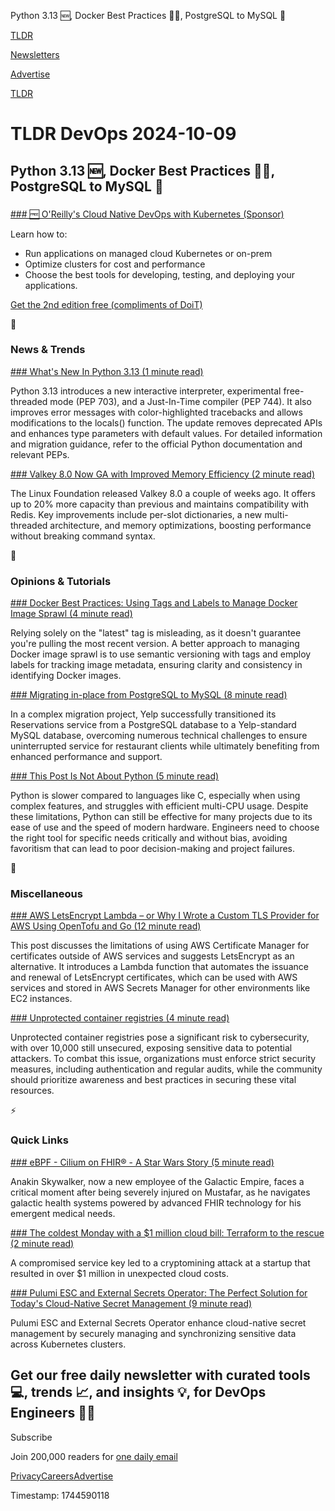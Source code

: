 Python 3.13 🆕, Docker Best Practices 🧑‍🏫, PostgreSQL to MySQL 📜

[TLDR](/)

[Newsletters](/newsletters)

[Advertise](https://advertise.tldr.tech/)

[TLDR](/)

# TLDR DevOps 2024-10-09

## Python 3.13 🆕, Docker Best Practices 🧑‍🏫, PostgreSQL to MySQL 📜

### 

[### 🆓 O'Reilly's Cloud Native DevOps with Kubernetes (Sponsor)](https://resources.doit.com/Cloud_Native_DevOps_with_Kubernetes?utm_source=tldr&amp;utm_medium=9oct2024newsletter&amp;utm_content=CloudNativeDevOps_Kubernetes)

Learn how to:

* Run applications on managed cloud Kubernetes or on-prem
* Optimize clusters for cost and performance
* Choose the best tools for developing, testing, and deploying your applications.

[Get the 2nd edition free (compliments of DoiT)](https://resources.doit.com/Cloud_Native_DevOps_with_Kubernetes?utm_source=tldr&utm_medium=9oct2024newsletter&utm_content=CloudNativeDevOps_Kubernetes)

📱

### News & Trends

[### What's New In Python 3.13 (1 minute read)](https://docs.python.org/3.13/whatsnew/3.13.html?utm_source=tldrdevops)

Python 3.13 introduces a new interactive interpreter, experimental free-threaded mode (PEP 703), and a Just-In-Time compiler (PEP 744). It also improves error messages with color-highlighted tracebacks and allows modifications to the locals() function. The update removes deprecated APIs and enhances type parameters with default values. For detailed information and migration guidance, refer to the official Python documentation and relevant PEPs.

[### Valkey 8.0 Now GA with Improved Memory Efficiency (2 minute read)](https://www.infoq.com/news/2024/10/valkey-80-memory-efficiency/?utm_source=tldrdevops)

The Linux Foundation released Valkey 8.0 a couple of weeks ago. It offers up to 20% more capacity than previous and maintains compatibility with Redis. Key improvements include per-slot dictionaries, a new multi-threaded architecture, and memory optimizations, boosting performance without breaking command syntax.

🚀

### Opinions & Tutorials

[### Docker Best Practices: Using Tags and Labels to Manage Docker Image Sprawl (4 minute read)](https://www.docker.com/blog/docker-best-practices-using-tags-and-labels-to-manage-docker-image-sprawl/?utm_source=tldrdevops)

Relying solely on the "latest" tag is misleading, as it doesn't guarantee you're pulling the most recent version. A better approach to managing Docker image sprawl is to use semantic versioning with tags and employ labels for tracking image metadata, ensuring clarity and consistency in identifying Docker images.

[### Migrating in-place from PostgreSQL to MySQL (8 minute read)](https://engineeringblog.yelp.com/2024/10/migrating-from-postgres-to-mysql.html?utm_source=tldrdevops)

In a complex migration project, Yelp successfully transitioned its Reservations service from a PostgreSQL database to a Yelp-standard MySQL database, overcoming numerous technical challenges to ensure uninterrupted service for restaurant clients while ultimately benefiting from enhanced performance and support.

[### This Post Is Not About Python (5 minute read)](https://jerf.org/iri/post/2024/not_about_python/?utm_source=tldrdevops)

Python is slower compared to languages like C, especially when using complex features, and struggles with efficient multi-CPU usage. Despite these limitations, Python can still be effective for many projects due to its ease of use and the speed of modern hardware. Engineers need to choose the right tool for specific needs critically and without bias, avoiding favoritism that can lead to poor decision-making and project failures.

🎁

### Miscellaneous

[### AWS LetsEncrypt Lambda – or Why I Wrote a Custom TLS Provider for AWS Using OpenTofu and Go (12 minute read)](https://dzone.com/articles/aws-letsencrypt-lambda-why-i-wrote-a-custom-tls-provider-for-aws?utm_source=tldrdevops)

This post discusses the limitations of using AWS Certificate Manager for certificates outside of AWS services and suggests LetsEncrypt as an alternative. It introduces a Lambda function that automates the issuance and renewal of LetsEncrypt certificates, which can be used with AWS services and stored in AWS Secrets Manager for other environments like EC2 instances.

[### Unprotected container registries (4 minute read)](https://dreher.in/blog/unprotected-container-registries?utm_source=tldrdevops)

Unprotected container registries pose a significant risk to cybersecurity, with over 10,000 still unsecured, exposing sensitive data to potential attackers. To combat this issue, organizations must enforce strict security measures, including authentication and regular audits, while the community should prioritize awareness and best practices in securing these vital resources.

⚡️

### Quick Links

[### eBPF - Cilium on FHIR® - A Star Wars Story (5 minute read)](https://community.intersystems.com/post/ebpf-cilium-fhir%C2%AE-star-wars-story?utm_source=tldrdevops)

Anakin Skywalker, now a new employee of the Galactic Empire, faces a critical moment after being severely injured on Mustafar, as he navigates galactic health systems powered by advanced FHIR technology for his emergent medical needs.

[### The coldest Monday with a $1 million cloud bill: Terraform to the rescue (2 minute read)](https://www.hashicorp.com/resources/the-coldest-monday-with-a-1-million-cloud-bill-terraform-to-the-rescue?utm_source=tldrdevops)

A compromised service key led to a cryptomining attack at a startup that resulted in over $1 million in unexpected cloud costs.

[### Pulumi ESC and External Secrets Operator: The Perfect Solution for Today's Cloud-Native Secret Management (9 minute read)](https://www.pulumi.com/blog/cloud-native-secret-management-with-pulumi-esc-and-external-secrets-operator/?utm_source=tldrdevops)

Pulumi ESC and External Secrets Operator enhance cloud-native secret management by securely managing and synchronizing sensitive data across Kubernetes clusters.

## Get our free daily newsletter with curated tools 💻, trends 📈, and insights 💡, for DevOps Engineers 👨‍💻

Subscribe

Join 200,000 readers for [one daily email](/api/latest/devops)

[Privacy](/privacy)[Careers](https://jobs.ashbyhq.com/tldr.tech)[Advertise](/devops/advertise)

Timestamp: 1744590118